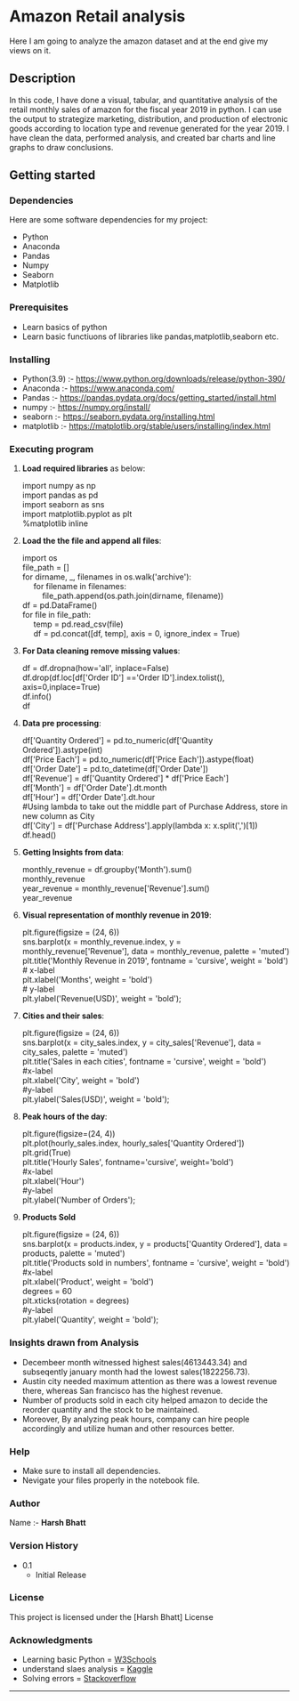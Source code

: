 # Amazon Retail analysis 
Here I am going to analyze the amazon dataset and at the end give my views on it.

## Description
In this code, I have done a visual, tabular, and quantitative analysis of the retail monthly sales of amazon for the fiscal year 2019 in python. I can use the output to strategize marketing, distribution, and production of electronic goods according to location type and revenue generated for the year 2019. I have clean the data, performed analysis, and created bar charts and line graphs to draw conclusions.

## Getting started 
### Dependencies
Here are some software dependencies for my project:
- Python
- Anaconda 
- Pandas 
- Numpy
- Seaborn
- Matplotlib

### Prerequisites
- Learn basics of python 
- Learn basic functiuons of libraries like pandas,matplotlib,seaborn etc.

### Installing
- Python(3.9) :- https://www.python.org/downloads/release/python-390/
- Anaconda :- https://www.anaconda.com/
- Pandas :- https://pandas.pydata.org/docs/getting_started/install.html
- numpy :- https://numpy.org/install/
- seaborn :- https://seaborn.pydata.org/installing.html
- matplotlib :- https://matplotlib.org/stable/users/installing/index.html


### Executing program
1. **Load required libraries** as below:<br>
   <p>import numpy as np <br>
   import pandas as pd <br>
   import seaborn as sns <br>
   import matplotlib.pyplot as plt <br>
   %matplotlib inline<br></p>
   
2. **Load the the file and append all files**:<br>
    <p>import os<br>
    file_path = []<br>
    for dirname, _, filenames in os.walk('archive'):<br>
        &nbsp&nbsp&nbsp&nbsp for filename in filenames:<br>
            &nbsp&nbsp&nbsp&nbsp&nbsp&nbsp&nbsp&nbsp file_path.append(os.path.join(dirname, filename))<br>
    df = pd.DataFrame()<br>
    for file in file_path:<br>
    &nbsp&nbsp&nbsp&nbsp temp = pd.read_csv(file)<br>
    &nbsp&nbsp&nbsp&nbsp df = pd.concat([df, temp], axis = 0, ignore_index = True)</p>
3. **For Data cleaning remove missing values**:<br>
      <p>df = df.dropna(how='all', inplace=False)<br>
      df.drop(df.loc[df['Order ID'] =='Order ID'].index.tolist(), axis=0,inplace=True)<br>
      df.info()<br>
      df<br></p>
4. **Data pre processing**:<br>
      <p>df['Quantity Ordered'] = pd.to_numeric(df['Quantity Ordered']).astype(int)<br>
      df['Price Each'] = pd.to_numeric(df['Price Each']).astype(float)<br>
      df['Order Date'] = pd.to_datetime(df['Order Date'])<br>
      df['Revenue'] = df['Quantity Ordered'] * df['Price Each']<br>
      df['Month'] = df['Order Date'].dt.month<br>
      df['Hour'] = df['Order Date'].dt.hour<br>
      #Using lambda to take out the middle part of Purchase Address, store in new column as City<br>
      df['City'] = df['Purchase Address'].apply(lambda x: x.split(',')[1])<br>
      df.head()<br></p>
5. **Getting Insights from data**:<br>
      <p>monthly_revenue = df.groupby('Month').sum()<br>
      monthly_revenue<br>
      year_revenue = monthly_revenue['Revenue'].sum()<br>
      year_revenue<br></p>
6. **Visual representation of monthly revenue in 2019**:<br>
      <p>plt.figure(figsize = (24, 6))<br>
      sns.barplot(x = monthly_revenue.index, y = monthly_revenue['Revenue'], data = monthly_revenue, palette = 'muted')<br>
      plt.title('Monthly Revenue in 2019', fontname = 'cursive', weight = 'bold')<br>
      # x-label<br>
      plt.xlabel('Months', weight = 'bold')<br>
      # y-label<br>
      plt.ylabel('Revenue(USD)', weight = 'bold');<br></p>
7. **Cities and their sales**:<br>
      <p>plt.figure(figsize = (24, 6))<br>
      sns.barplot(x = city_sales.index, y = city_sales['Revenue'], data = city_sales, palette = 'muted')<br>
      plt.title('Sales in each cities', fontname = 'cursive', weight = 'bold')<br>
      #x-label<br>
      plt.xlabel('City', weight = 'bold')<br>
      #y-label<br>
      plt.ylabel('Sales(USD)', weight = 'bold');<br></p>
8. **Peak hours of the day**:
      <p>plt.figure(figsize=(24, 4))<br>
      plt.plot(hourly_sales.index, hourly_sales['Quantity Ordered'])<br>
      plt.grid(True)<br>
      plt.title('Hourly Sales', fontname='cursive', weight='bold')<br>
      #x-label<br>
      plt.xlabel('Hour')<br>
      #y-label<br>
      plt.ylabel('Number of Orders');<br></p>
      
9. **Products Sold**
      <p>plt.figure(figsize = (24, 6))<br>
      sns.barplot(x = products.index, y = products['Quantity Ordered'], data = products, palette = 'muted')<br>
      plt.title('Products sold in numbers', fontname = 'cursive', weight = 'bold')<br>
      #x-label<br>
      plt.xlabel('Product', weight = 'bold')<br>
      degrees = 60<br>
      plt.xticks(rotation = degrees)<br>
      #y-label<br>
      plt.ylabel('Quantity', weight = 'bold');<br></p>

### Insights drawn from Analysis
- Decembeer month witnessed highest sales(4613443.34) and subseqently january month had the lowest sales(1822256.73).
- Austin city needed maximum attention as there was a lowest revenue there, whereas San francisco has the highest revenue.
- Number of products sold in each city helped amazon to decide the reorder quantity and the stock to be maintained.
- Moreover, By analyzing peak hours, company can hire people accordingly and utilize human and other resources better.

### Help
- Make sure to install all dependencies.
- Nevigate your files properly in the notebook file.

### Author
Name :- **Harsh Bhatt**

### Version History
- 0.1
  - Initial Release

### License
This project is licensed under the [Harsh Bhatt] License

### Acknowledgments
- Learning basic Python = <a href="https://www.w3schools.com">W3Schools</a><br>
- understand slaes analysis  = <a href="https://www.kaggle.com/code/zhonghanzhou/sales-analysis">Kaggle</a><br>
- Solving errors  = <a href="https://www.w3schools.com">Stackoverflow</a>
- - - -
